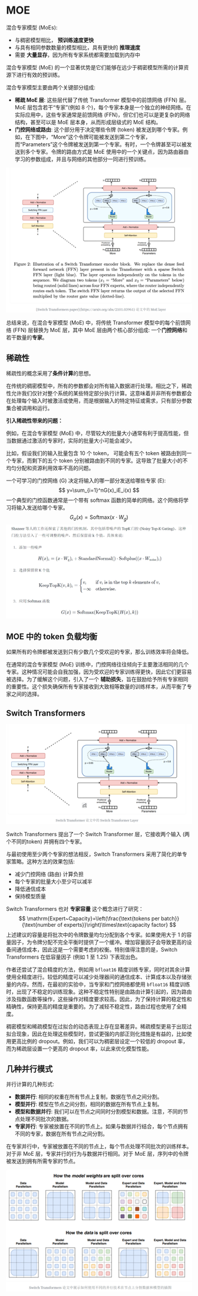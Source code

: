 # MOE

混合专家模型 (MoEs):

- 与稠密模型相比， **预训练速度更快**
- 与具有相同参数数量的模型相比，具有更快的 **推理速度**
- 需要 **大量显存**，因为所有专家系统都需要加载到内存中

混合专家模型 (MoE) 的一个显著优势是它们能够在远少于稠密模型所需的计算资源下进行有效的预训练。

混合专家模型主要由两个关键部分组成:

- **稀疏 MoE 层**: 这些层代替了传统 Transformer 模型中的前馈网络 (FFN) 层。MoE 层包含若干“专家”(例如 8 个)，每个专家本身是一个独立的神经网络。在实际应用中，这些专家通常是前馈网络 (FFN)，但它们也可以是更复杂的网络结构，甚至可以是 MoE 层本身，从而形成层级式的 MoE 结构。
- **门控网络或路由**: 这个部分用于决定哪些令牌 (token) 被发送到哪个专家。例如，在下图中，“More”这个令牌可能被发送到第二个专家，而“Parameters”这个令牌被发送到第一个专家。有时，一个令牌甚至可以被发送到多个专家。令牌的路由方式是 MoE 使用中的一个关键点，因为路由器由学习的参数组成，并且与网络的其他部分一同进行预训练。

![image-20241106153642424](./assets/image-20241106153642424.png)

总结来说，在混合专家模型 (MoE) 中，将传统 Transformer 模型中的每个前馈网络 (FFN) 层替换为 MoE 层，其中 MoE 层由两个核心部分组成: 一个**门控网络**和若干数量的**专家**。



## 稀疏性

稀疏性的概念采用了**条件计算**的思想。

在传统的稠密模型中，所有的参数都会对所有输入数据进行处理。相比之下，稀疏性允许我们仅针对整个系统的某些特定部分执行计算。这意味着并非所有参数都会在处理每个输入时被激活或使用，而是根据输入的特定特征或需求，只有部分参数集合被调用和运行。

**引入稀疏性带来的问题：**

例如，在混合专家模型 (MoE) 中，尽管较大的批量大小通常有利于提高性能，但当数据通过激活的专家时，实际的批量大小可能会减少。

比如，假设我们的输入批量包含 10 个 token， 可能会有五个 token 被路由到同一个专家，而剩下的五个 token 分别被路由到不同的专家。这导致了批量大小的不均匀分配和资源利用效率不高的问题。

一个可学习的门控网络 (G) 决定将输入的哪一部分发送给哪些专家 (E):
$$
y=\sum_{i=1}^nG(x)_iE_i(x)
$$
一个典型的门控函数通常是一个带有 softmax 函数的简单的网络。这个网络将学习将输入发送给哪个专家。
$$
G_\sigma(x)=\mathrm{Softmax}(x\cdot W_g)
$$
![image-20241106154535993](./assets/image-20241106154535993.png)



## MOE 中的 token 负载均衡

如果所有的令牌都被发送到只有少数几个受欢迎的专家，那么训练效率将会降低。

在通常的混合专家模型 (MoE) 训练中，门控网络往往倾向于主要激活相同的几个专家。这种情况可能会自我加强，因为受欢迎的专家训练得更快，因此它们更容易被选择。为了缓解这个问题，引入了一个 **辅助损失**，旨在鼓励给予所有专家相同的重要性。这个损失确保所有专家接收到大致相等数量的训练样本，从而平衡了专家之间的选择。



## Switch Transformers

![image-20241106155940917](./assets/image-20241106155940917.png)

Switch Transformers 提出了一个 Switch Transformer 层，它接收两个输入 (两个不同的token) 并拥有四个专家。

与最初使用至少两个专家的想法相反，Switch Transformers 采用了简化的单专家策略。这种方法的效果包括:

- 减少门控网络 (路由) 计算负担
- 每个专家的批量大小至少可以减半
- 降低通信成本
- 保持模型质量

Switch Transformers 也对 **专家容量** 这个概念进行了研究：
$$
\mathrm{Expert~Capacity}=\left(\frac{\text{tokens per batch}}{\text{number of experts}}\right)\times\text{capacity factor}
$$
上述建议的容量是将批次中的令牌数量均匀分配到各个专家。如果使用大于 1 的容量因子，为令牌分配不完全平衡时提供了一个缓冲。增加容量因子会导致更高的设备间通信成本，因此这是一个需要考虑的权衡。特别值得注意的是，Switch Transformers 在低容量因子 (例如 1 至 1.25) 下表现出色。

作者还尝试了混合精度的方法，例如用 `bfloat16` 精度训练专家，同时对其余计算使用全精度进行。较低的精度可以减少处理器间的通信成本、计算成本以及存储张量的内存。然而，在最初的实验中，当专家和门控网络都使用 `bfloat16` 精度训练时，出现了不稳定的训练现象。这种不稳定性特别是由路由计算引起的，因为路由涉及指数函数等操作，这些操作对精度要求较高。因此，为了保持计算的稳定性和精确性，保持更高的精度是重要的。为了减轻不稳定性，路由过程也使用了全精度。



稠密模型和稀疏模型在过拟合的动态表现上存在显著差异。稀疏模型更易于出现过拟合现象，因此在处理这些模型时，尝试更强的内部正则化措施是有益的，比如使用更高比例的 dropout。例如，我们可以为稠密层设定一个较低的 dropout 率，而为稀疏层设置一个更高的 dropout 率，以此来优化模型性能。



## 几种并行模式

并行计算的几种形式:

- **数据并行**: 相同的权重在所有节点上复制，数据在节点之间分割。
- **模型并行**: 模型在节点之间分割，相同的数据在所有节点上复制。
- **模型和数据并行**: 我们可以在节点之间同时分割模型和数据。注意，不同的节点处理不同批次的数据。
- **专家并行**: 专家被放置在不同的节点上。如果与数据并行结合，每个节点拥有不同的专家，数据在所有节点之间分割。

在专家并行中，专家被放置在不同的节点上，每个节点处理不同批次的训练样本。对于非 MoE 层，专家并行的行为与数据并行相同。对于 MoE 层，序列中的令牌被发送到拥有所需专家的节点。

![image-20241106162911409](./assets/image-20241106162911409.png)